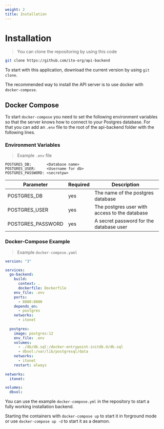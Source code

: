 ```yaml
---
weight: 2
title: Installation
---
```


# Installation

> You can clone the repositoring by using this code

```bash
git clone https://github.com/ito-org/api-backend
```

To start with this application, download the current version by using `git clone`.

The recommended way to install the API server is to use docker with `docker-compose`.

## Docker Compose

To start `docker-compose` you need to set the following environment variables so that the server knows how to connect to your Postgres database. For that you can add an `.env` file to the root of the api-backend folder with the following lines.


### Environment Variables

> Example `.env` file

```
POSTGRES_DB:       <Database name>
POSTGRES_USER:     <Username for db>
POSTGRES_PASSWORD: <secretpw>
```

Parameter | Required | Description
--------- | ------- | -----------
POSTGRES_DB | yes | The name of the postgres database
POSTGRES_USER | yes | The postgres user with access to the database
POSTGRES_PASSWORD | yes | A secret password for the database user

### Docker-Compose Example

> Example `docker-compose.yaml`

```yaml
version: "3"

services:
  go-backend:
    build:
      context: .
      dockerfile: Dockerfile
    env_file: .env
    ports:
      - 8080:8080
    depends_on:
      - postgres
    networks:
      - itonet
    
  postgres:
    image: postgres:12
    env_file: .env
    volumes:
      - ./db/db.sql:/docker-entrypoint-initdb.d/db.sql
      - dbvol:/var/lib/postgresql/data
    networks:
      - itonet
    restart: always
  
networks:
  itonet:

volumes:
  dbvol:
```

You can use the example ``docker-compose.yml`` in the repository to start a fully working installation backend.

Starting the containers with ``docker-compose up`` to start it in forground mode or use ``docker-compose up -d`` to start it as a deamon. 